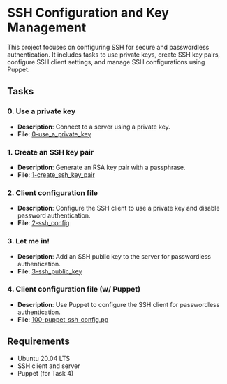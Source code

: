 # SSH Configuration and Key Management

This project focuses on configuring SSH for secure and passwordless authentication. It includes tasks to use private keys, create SSH key pairs, configure SSH client settings, and manage SSH configurations using Puppet.

## Tasks

### 0. Use a private key
- **Description**: Connect to a server using a private key.
- **File**: [0-use_a_private_key](0-use_a_private_key)

### 1. Create an SSH key pair
- **Description**: Generate an RSA key pair with a passphrase.
- **File**: [1-create_ssh_key_pair](1-create_ssh_key_pair)

### 2. Client configuration file
- **Description**: Configure the SSH client to use a private key and disable password authentication.
- **File**: [2-ssh_config](2-ssh_config)

### 3. Let me in!
- **Description**: Add an SSH public key to the server for passwordless authentication.
- **File**: [3-ssh_public_key](3-ssh_public_key)

### 4. Client configuration file (w/ Puppet)
- **Description**: Use Puppet to configure the SSH client for passwordless authentication.
- **File**: [100-puppet_ssh_config.pp](100-puppet_ssh_config.pp)

## Requirements
- Ubuntu 20.04 LTS
- SSH client and server
- Puppet (for Task 4)

